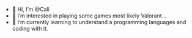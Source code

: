 - 👋 Hi, I’m @Cali
- 👀 I’m interested in playing some games most likely Valorant...
- 🌱 I’m currently learning to understand a programming languages and coding with it.

<!---
Cali183/Cali183 is a ✨ special ✨ repository because its `README.md` (this file) appears on your GitHub profile.
You can click the Preview link to take a look at your changes.
--->
